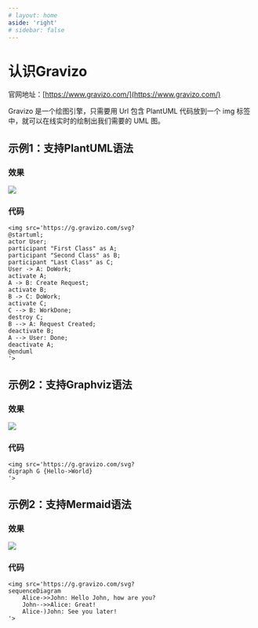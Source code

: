 ```yaml
---
# layout: home
aside: 'right'
# sidebar: false
---
```


# 认识Gravizo
官网地址：[https://www.gravizo.com/](https://www.gravizo.com/)

Gravizo 是一个绘图引擎，只需要用 Url 包含 PlantUML 代码放到一个 img 标签中，就可以在线实时的绘制出我们需要的 UML 图。

## 示例1：支持PlantUML语法

### 效果
<img src='https://g.gravizo.com/svg?
@startuml;
actor User;
participant "First Class" as A;
participant "Second Class" as B;
participant "Last Class" as C;
User -> A: DoWork;
activate A;
A -> B: Create Request;
activate B;
B -> C: DoWork;
activate C;
C --> B: WorkDone;
destroy C;
B --> A: Request Created;
deactivate B;
A --> User: Done;
deactivate A;
@enduml
'>

### 代码
```
<img src='https://g.gravizo.com/svg?
@startuml;
actor User;
participant "First Class" as A;
participant "Second Class" as B;
participant "Last Class" as C;
User -> A: DoWork;
activate A;
A -> B: Create Request;
activate B;
B -> C: DoWork;
activate C;
C --> B: WorkDone;
destroy C;
B --> A: Request Created;
deactivate B;
A --> User: Done;
deactivate A;
@enduml
'>
```

## 示例2：支持Graphviz语法

### 效果
<img src='https://g.gravizo.com/svg?
digraph G {Hello->World}
'>

### 代码
```
<img src='https://g.gravizo.com/svg?
digraph G {Hello->World}
'>
```

## 示例2：支持Mermaid语法

### 效果
<img src='https://g.gravizo.com/svg?
sequenceDiagram
    Alice->>John: Hello John, how are you?
    John-->>Alice: Great!
    Alice-)John: See you later!
'>

### 代码
```
<img src='https://g.gravizo.com/svg?
sequenceDiagram
    Alice->>John: Hello John, how are you?
    John-->>Alice: Great!
    Alice-)John: See you later!
'>
```